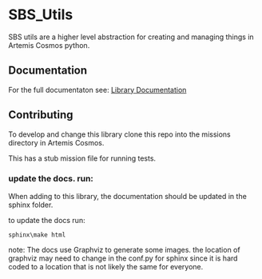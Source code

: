 # SBS_Utils
SBS utils are a higher level abstraction for creating and managing things in Artemis Cosmos python.

## Documentation
For the full documentaton see:
[Library Documentation](https://artemis-sbs.github.io/sbs_utils/index.html)


## Contributing
To develop and change this library clone this repo into the missions directory in Artemis Cosmos.

This has a stub mission file for running tests.

### update the docs. run:
When adding to this library, the documentation should be updated in the sphinx folder.

to update the docs run:
```
sphinx\make html
```

note: The docs use Graphviz to generate some images.
the location of graphviz may need to change in the conf.py for sphinx since it is hard coded to a location that is not likely the same for everyone.



